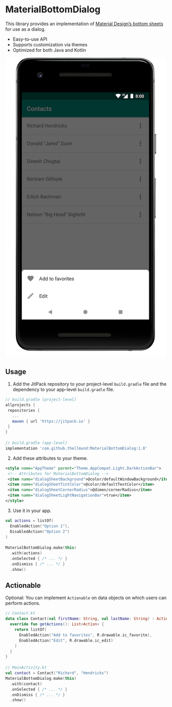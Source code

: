 # MaterialBottomDialog

This library provides an implementation of [Material Design’s bottom sheets](https://material.io/design/components/sheets-bottom.html) for use as a dialog.
* Easy-to-use API
* Supports customization via themes
* Optimized for both Java and Kotlin

![](images/screenshot.png)

Usage
---------
1. Add the JitPack repository to your project-level `build.gradle` file and the dependency to your app-level `build.gradle` file.
```groovy
// build.gradle (project-level)
allprojects {
 repositories {
   ...
   maven { url 'https://jitpack.io' }
 }
}

// build.gradle (app-level)
implementation 'com.github.thellmund:MaterialBottomDialog:1.0'
```
2. Add these attributes to your theme.
```xml
<style name="AppTheme" parent="Theme.AppCompat.Light.DarkActionBar">
 <!-- Attributes for MaterialBottomDialog -->
 <item name="dialogSheetBackground">@color/defaultWindowBackground</item>
 <item name="dialogSheetTintColor">@color/defaultTextColor</item>
 <item name="dialogSheetCornerRadius">@dimen/cornerRadius</item>
 <item name="dialogSheetLightNavigationBar">true</item>
</style>
```

3. Use it in your app.
```kotlin
val actions = listOf(
  EnabledAction("Option 1"),
  DisabledAction("Option 2")
)

MaterialBottomDialog.make(this)
  .with(actions)
  .onSelected { /* ... */ }
  .onDismiss { /* ... */ }
  .show()
```

Actionable
---------

Optional: You can implement `Actionable` on data objects on which users can perform actions.
```kotlin
// Contact.kt
data class Contact(val firstName: String, val lastName: String) : Actionable {
  override fun getActions(): List<Action> {
    return listOf(
      EnabledAction("Add to favorites", R.drawable.ic_favorite),
      EnabledAction("Edit", R.drawable.ic_edit)
    )
  }
}

// MainActivity.kt
val contact = Contact("Richard", "Hendricks")
MaterialBottomDialog.make(this)
  .with(contact)
  .onSelected { /* ... */ }
  .onDismiss { /* ... */ }
  .show()
```
